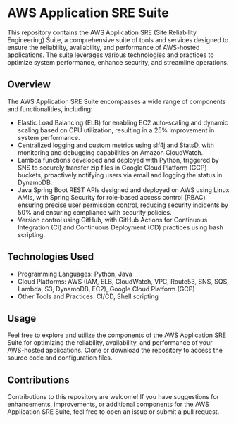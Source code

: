 # AWS Application SRE Suite

This repository contains the AWS Application SRE (Site Reliability Engineering) Suite, a comprehensive suite of tools and services designed to ensure the reliability, availability, and performance of AWS-hosted applications. The suite leverages various technologies and practices to optimize system performance, enhance security, and streamline operations.

## Overview

The AWS Application SRE Suite encompasses a wide range of components and functionalities, including:

- Elastic Load Balancing (ELB) for enabling EC2 auto-scaling and dynamic scaling based on CPU utilization, resulting in a 25% improvement in system performance.
- Centralized logging and custom metrics using slf4j and StatsD, with monitoring and debugging capabilities on Amazon CloudWatch.
- Lambda functions developed and deployed with Python, triggered by SNS to securely transfer zip files in Google Cloud Platform (GCP) buckets, proactively notifying users via email and logging the status in DynamoDB.
- Java Spring Boot REST APIs designed and deployed on AWS using Linux AMIs, with Spring Security for role-based access control (RBAC) ensuring precise user permission control, reducing security incidents by 50% and ensuring compliance with security policies.
- Version control using GitHub, with GitHub Actions for Continuous Integration (CI) and Continuous Deployment (CD) practices using bash scripting.

## Technologies Used

- Programming Languages: Python, Java
- Cloud Platforms: AWS (IAM, ELB, CloudWatch, VPC, Route53, SNS, SQS, Lambda, S3, DynamoDB, EC2), Google Cloud Platform (GCP)
- Other Tools and Practices: CI/CD, Shell scripting

## Usage

Feel free to explore and utilize the components of the AWS Application SRE Suite for optimizing the reliability, availability, and performance of your AWS-hosted applications. Clone or download the repository to access the source code and configuration files.

## Contributions

Contributions to this repository are welcome! If you have suggestions for enhancements, improvements, or additional components for the AWS Application SRE Suite, feel free to open an issue or submit a pull request.
